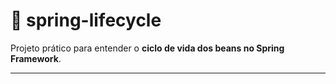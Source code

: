 # 🔄 spring-lifecycle

Projeto prático para entender o **ciclo de vida dos beans no Spring Framework**.

---
